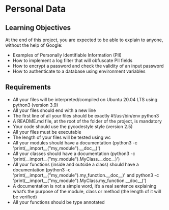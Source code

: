 # Personal Data


## Learning Objectives

At the end of this project, you are expected to be able to explain to anyone, without the help of Google:

- Examples of Personally Identifiable Information (PII)
- How to implement a log filter that will obfuscate PII fields
-  How to encrypt a password and check the validity of an input password
- How to authenticate to a database using environment variables

## Requirements

- All your files will be interpreted/compiled on Ubuntu 20.04 LTS using python3 (version 3.9)
- All your files should end with a new line
- The first line of all your files should be exactly #!/usr/bin/env python3
- A README.md file, at the root of the folder of the project, is mandatory
- Your code should use the pycodestyle style (version 2.5)
- All your files must be executable
- The length of your files will be tested using wc
- All your modules should have a documentation (python3 -c 'print(\_\_import__("my_module").\_\_doc__)')
- All your classes should have a documentation (python3 -c 'print(\_\_import__("my_module").MyClass.\_\_doc__)')
- All your functions (inside and outside a class) should have a documentation (python3 -c 'print(\_\_import__("my_module").my_function.\_\_doc__)' and python3 -c 'print(\_\_import__("my_module").MyClass.my_function.\_\_doc__)')
- A documentation is not a simple word, it’s a real sentence explaining what’s the purpose of the module, class or method (the length of it will be verified)
- All your functions should be type annotated

